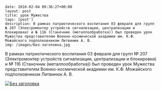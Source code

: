 ```
date: 2016-02-04 09:36:27+00:00
layout: post
title: урок Мужества
tags: [post']
description: В рамках патриотического воспитания 03 февраля для групп № 207 (Электромонтер устройств сигнализации, централизации и блокировки) и № 116 (Станочник (металлообработка)) был проведен урок Мужества представителем Военно-космической академии им. К.Ф. Можайского подполковником Литвинюк А. В.
img: /images/Без-заголовка.jpg
```

В рамках патриотического воспитания 03 февраля для групп № 207 (Электромонтер устройств сигнализации, централизации и блокировки) и № 116 (Станочник (металлообработка)) был проведен урок Мужества представителем Военно-космической академии им. К.Ф. Можайского подполковником Литвинюк А. В.

[![Без заголовка](/images/Без-заголовка.jpg)](/images/Без-заголовка.jpg)
